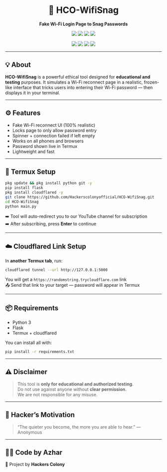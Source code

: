 <h1 align="center">📶 HCO-WifiSnag</h1>
<p align="center"><b>Fake Wi-Fi Login Page to Snag Passwords</b></p>

<p align="center">
  <img src="https://img.shields.io/badge/Made%20With-Python-blue?style=flat-square" />
  <img src="https://img.shields.io/badge/Platform-Termux-informational?style=flat-square" />
  <img src="https://img.shields.io/badge/Tool-Type-Social_Engineering-critical?style=flat-square" />
  <img src="https://img.shields.io/badge/Status-Final-green?style=flat-square" />
</p>

<p align="center">
  <a href="https://www.instagram.com/hackers_colony_official"><img src="https://img.shields.io/badge/Instagram-Hackers--Colony-critical?style=flat-square&logo=instagram"></a>
  <a href="https://t.me/hackersColony"><img src="https://img.shields.io/badge/Telegram-Channel-blue?style=flat-square&logo=telegram"></a>
  <a href="https://www.facebook.com/share/1AY25it2Em/"><img src="https://img.shields.io/badge/Facebook-Page-blue?style=flat-square&logo=facebook"></a>
  <a href="https://youtube.com/@hackers_colony_tech?si=pvdCWZggTIuGb0ya"><img src="https://img.shields.io/badge/YouTube-Subscribe-red?style=flat-square&logo=youtube"></a>
</p>

---

## 💡 About

**HCO-WifiSnag** is a powerful ethical tool designed for **educational and testing** purposes. It simulates a Wi-Fi reconnect page in a realistic, frozen-like interface that tricks users into entering their Wi-Fi password — then displays it in your terminal.

---

## ⚙️ Features

- Fake Wi-Fi reconnect UI (100% realistic)
- Locks page to only allow password entry
- Spinner + connection failed if left empty
- Works on all phones and browsers
- Password shown live in Termux
- Lightweight and fast

---

## 📲 Termux Setup

```bash
pkg update && pkg install python git -y
pip install flask
pkg install cloudflared -y
git clone https://github.com/Hackerscolonyofficial/HCO-WifiSnag.git
cd HCO-WifiSnag
python main.py
```

➡️ Tool will auto-redirect you to our YouTube channel for subscription  
➡️ After subscribing, press **Enter** to continue

---

## ☁️ Cloudflared Link Setup

In **another Termux tab**, run:

```bash
cloudflared tunnel --url http://127.0.0.1:5000
```

You will get a `https://randomstring.trycloudflare.com` link  
📤 Send that link to your target — password will appear in Termux

---

## 📦 Requirements

- Python 3
- Flask
- Termux + cloudflared

You can install all with:

```bash
pip install -r requirements.txt
```

---

## ⚠️ Disclaimer

> This tool is **only for educational and authorized testing**.  
> Do not use against anyone without **clear permission**.  
> We are not responsible for any misuse.

---

## 💬 Hacker’s Motivation

> “The quieter you become, the more you are able to hear.” — Anonymous

---

## 👨‍💻 Code by Azhar  
🔗 Project by **Hackers Colony**
